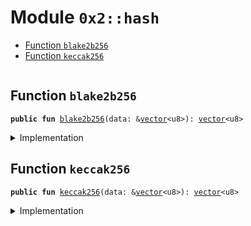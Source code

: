 
<a name="0x2_hash"></a>

# Module `0x2::hash`



-  [Function `blake2b256`](#0x2_hash_blake2b256)
-  [Function `keccak256`](#0x2_hash_keccak256)


<pre><code></code></pre>



<a name="0x2_hash_blake2b256"></a>

## Function `blake2b256`



<pre><code><b>public</b> <b>fun</b> <a href="../../dependencies/sui-framework/hash.md#0x2_hash_blake2b256">blake2b256</a>(data: &<a href="../../dependencies/move-stdlib/vector.md#0x1_vector">vector</a>&lt;u8&gt;): <a href="../../dependencies/move-stdlib/vector.md#0x1_vector">vector</a>&lt;u8&gt;
</code></pre>



<details>
<summary>Implementation</summary>


<pre><code><b>native</b> <b>public</b> <b>fun</b> <a href="../../dependencies/sui-framework/hash.md#0x2_hash_blake2b256">blake2b256</a>(data: &<a href="../../dependencies/move-stdlib/vector.md#0x1_vector">vector</a>&lt;u8&gt;): <a href="../../dependencies/move-stdlib/vector.md#0x1_vector">vector</a>&lt;u8&gt;;
</code></pre>



</details>

<a name="0x2_hash_keccak256"></a>

## Function `keccak256`



<pre><code><b>public</b> <b>fun</b> <a href="../../dependencies/sui-framework/hash.md#0x2_hash_keccak256">keccak256</a>(data: &<a href="../../dependencies/move-stdlib/vector.md#0x1_vector">vector</a>&lt;u8&gt;): <a href="../../dependencies/move-stdlib/vector.md#0x1_vector">vector</a>&lt;u8&gt;
</code></pre>



<details>
<summary>Implementation</summary>


<pre><code><b>native</b> <b>public</b> <b>fun</b> <a href="../../dependencies/sui-framework/hash.md#0x2_hash_keccak256">keccak256</a>(data: &<a href="../../dependencies/move-stdlib/vector.md#0x1_vector">vector</a>&lt;u8&gt;): <a href="../../dependencies/move-stdlib/vector.md#0x1_vector">vector</a>&lt;u8&gt;;
</code></pre>



</details>
